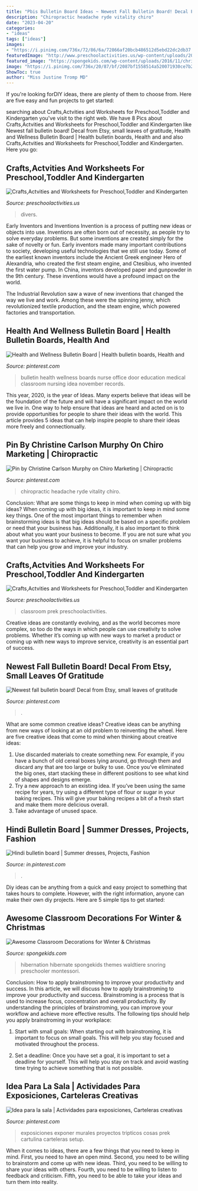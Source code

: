 ```yaml
---
title: "Pbis Bulletin Board Ideas ~ Newest Fall Bulletin Board! Decal From Etsy, Small Leaves Of Gratitude"
description: "Chiropractic headache ryde vitality chiro"
date: "2023-04-20"
categories:
- "ideas"
tags: ["ideas"]
images:
- "https://i.pinimg.com/736x/72/86/6a/72866af20bcb486512d5ebd22dc2db37.jpg"
featuredImage: "http://www.preschoolactivities.us/wp-content/uploads/2015/02/april-bulletin-board-1.jpg"
featured_image: "https://spongekids.com/wp-content/uploads/2016/11/christmas-bulletin-board/20-christmas-bulletin-board-ideas.jpg"
image: "https://i.pinimg.com/736x/20/87/bf/2087bf1558514a520071930ce7b22d7f.jpg"
ShowToc: true
author: "Miss Justine Tromp MD"
---
```



If you're looking forDIY ideas, there are plenty of them to choose from. Here are five easy and fun projects to get started: 

	

		
searching about Crafts,Actvities and Worksheets for Preschool,Toddler and Kindergarten you've visit to the right web. We have 8 Pics about Crafts,Actvities and Worksheets for Preschool,Toddler and Kindergarten like Newest fall bulletin board! Decal from Etsy, small leaves of gratitude, Health and Wellness Bulletin Board | Health bulletin boards, Health and and also Crafts,Actvities and Worksheets for Preschool,Toddler and Kindergarten. Here you go:
		
    
## Crafts,Actvities And Worksheets For Preschool,Toddler And Kindergarten

<img loading=lazy src="https://www.preschoolactivities.us/wp-content/uploads/2015/01/Under-the-sea-themed-bulletin-board.jpg" onerror="this.onerror=null;this.src='https://tse4.mm.bing.net/th?id=OIP.B_c0Z1sjPrVNZk2ngGBczwHaJ3&amp;pid=15.1';" alt="Crafts,Actvities and Worksheets for Preschool,Toddler and Kindergarten">

_Source: preschoolactivities.us_

>divers. 

	

Early Inventors and Inventions
Invention is a process of putting new ideas or objects into use. Inventions are often born out of necessity, as people try to solve everyday problems. But some inventions are created simply for the sake of novelty or fun. Early inventors made many important contributions to society, developing useful technologies that we still use today.
Some of the earliest known inventors include the Ancient Greek engineer Hero of Alexandria, who created the first steam engine, and Ctesibius, who invented the first water pump. In China, inventors developed paper and gunpowder in the 9th century. These inventions would have a profound impact on the world.

The Industrial Revolution saw a wave of new inventions that changed the way we live and work. Among these were the spinning jenny, which revolutionized textile production, and the steam engine, which powered factories and transportation.

    
## Health And Wellness Bulletin Board | Health Bulletin Boards, Health And

<img loading=lazy src="https://i.pinimg.com/736x/e5/73/3c/e5733c3422d079193de4b50ead7cda62--health-and-wellness-bulletin-boards.jpg" onerror="this.onerror=null;this.src='https://tse1.mm.bing.net/th?id=OIP.WjGB43uzXKQciLKpWiO9IAHaJ3&amp;pid=15.1';" alt="Health and Wellness Bulletin Board | Health bulletin boards, Health and">

_Source: pinterest.com_

>bulletin health wellness boards nurse office door education medical classroom nursing idea november records. 

	

This year, 2020, is the year of Ideas. Many experts believe that ideas will be the foundation of the future and will have a significant impact on the world we live in. One way to help ensure that ideas are heard and acted on is to provide opportunities for people to share their ideas with the world. This article provides 5 ideas that can help inspire people to share their ideas more freely and connectionually.

    
## Pin By Christine Carlson Murphy On Chiro Marketing | Chiropractic

<img loading=lazy src="https://i.pinimg.com/736x/5d/6d/68/5d6d689264bd12306aa3704e057fb89b.jpg" onerror="this.onerror=null;this.src='https://tse1.mm.bing.net/th?id=OIP.KbNsdB9zAqMI7kLxpowGpQHaJ6&amp;pid=15.1';" alt="Pin by Christine Carlson Murphy on Chiro Marketing | Chiropractic">

_Source: pinterest.com_

>chiropractic headache ryde vitality chiro. 

	

Conclusion: What are some things to keep in mind when coming up with big ideas?
When coming up with big ideas, it is important to keep in mind some key things. One of the most important things to remember when brainstorming ideas is that big ideas should be based on a specific problem or need that your business has. Additionally, it is also important to think about what you want your business to become. If you are not sure what you want your business to achieve, it is helpful to focus on smaller problems that can help you grow and improve your industry.

    
## Crafts,Actvities And Worksheets For Preschool,Toddler And Kindergarten

<img loading=lazy src="http://www.preschoolactivities.us/wp-content/uploads/2015/02/april-bulletin-board-1.jpg" onerror="this.onerror=null;this.src='https://tse1.mm.bing.net/th?id=OIP.IT6kOu0ZYhZIHwcMfFXmogHaJ3&amp;pid=15.1';" alt="Crafts,Actvities and Worksheets for Preschool,Toddler and Kindergarten">

_Source: preschoolactivities.us_

>classroom prek preschoolactivities. 

	

Creative ideas are constantly evolving, and as the world becomes more complex, so too do the ways in which people can use creativity to solve problems. Whether it’s coming up with new ways to market a product or coming up with new ways to improve service, creativity is an essential part of success.

    
## Newest Fall Bulletin Board! Decal From Etsy, Small Leaves Of Gratitude

<img loading=lazy src="https://i.pinimg.com/736x/72/86/6a/72866af20bcb486512d5ebd22dc2db37.jpg" onerror="this.onerror=null;this.src='https://tse2.mm.bing.net/th?id=OIP.p7aR2F4d5pqgr5sTOU17XwHaJ3&amp;pid=15.1';" alt="Newest fall bulletin board! Decal from Etsy, small leaves of gratitude">

_Source: pinterest.com_

>. 

	

What are some common creative ideas?
Creative ideas can be anything from new ways of looking at an old problem to reinventing the wheel. Here are five creative ideas that come to mind when thinking about creative ideas: 
1. Use discarded materials to create something new. For example, if you have a bunch of old cereal boxes lying around, go through them and discard any that are too large or bulky to use. Once you’ve eliminated the big ones, start stacking these in different positions to see what kind of shapes and designs emerge.
2. Try a new approach to an existing idea. If you’ve been using the same recipe for years, try using a different type of flour or sugar in your baking recipes. This will give your baking recipes a bit of a fresh start and make them more delicious overall.
3. Take advantage of unused space.

    
## Hindi Bulletin Board | Summer Dresses, Projects, Fashion

<img loading=lazy src="https://i.pinimg.com/736x/d8/f8/b5/d8f8b58c8817ba6bc8b5933286508359--bulletin-boards-grace.jpg" onerror="this.onerror=null;this.src='https://tse3.mm.bing.net/th?id=OIP.ch5cnowJ98q4CQSCaN3oPgHaJ4&amp;pid=15.1';" alt="Hindi bulletin board | Summer dresses, Projects, Fashion">

_Source: in.pinterest.com_

>. 

	

Diy ideas can be anything from a quick and easy project to something that takes hours to complete. However, with the right information, anyone can make their own diy projects. Here are 5 simple tips to get started:

    
## Awesome Classroom Decorations For Winter &amp; Christmas

<img loading=lazy src="https://spongekids.com/wp-content/uploads/2016/11/christmas-bulletin-board/20-christmas-bulletin-board-ideas.jpg" onerror="this.onerror=null;this.src='https://tse4.mm.bing.net/th?id=OIP.DD_WEXMKLKaHmffS4ZytEwAAAA&amp;pid=15.1';" alt="Awesome Classroom Decorations for Winter &amp; Christmas">

_Source: spongekids.com_

>hibernation hibernate spongekids themes waldtiere snoring preschooler montessori. 

	

Conclusion: How to apply brainstroming to improve your productivity and success.
In this article, we will discuss how to apply brainstroming to improve your productivity and success. Brainstroming is a process that is used to increase focus, concentration and overall productivity. By understanding the principles of brainstroming, you can improve your workflow and achieve more effective results. The following tips should help you apply brainstroming in your workplace: 
1) Start with small goals: When starting out with brainstroming, it is important to focus on small goals. This will help you stay focused and motivated throughout the process. 

2) Set a deadline: Once you have set a goal, it is important to set a deadline for yourself. This will help you stay on track and avoid wasting time trying to achieve something that is not possible.

    
## Idea Para La Sala | Actividades Para Exposiciones, Carteleras Creativas

<img loading=lazy src="https://i.pinimg.com/736x/20/87/bf/2087bf1558514a520071930ce7b22d7f.jpg" onerror="this.onerror=null;this.src='https://tse1.mm.bing.net/th?id=OIP.V0l2_zx7CRt3mdka588_ngHaNP&amp;pid=15.1';" alt="Idea para la sala | Actividades para exposiciones, Carteleras creativas">

_Source: pinterest.com_

>exposiciones exponer murales proyectos tripticos cosas prek cartulina carteleras setup. 

	

When it comes to ideas, there are a few things that you need to keep in mind. First, you need to have an open mind. Second, you need to be willing to brainstorm and come up with new ideas. Third, you need to be willing to share your ideas with others. Fourth, you need to be willing to listen to feedback and criticism. Fifth, you need to be able to take your ideas and turn them into reality.

